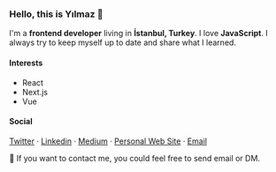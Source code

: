 ### Hello, this is Yılmaz 👋
I'm a **frontend developer** living in **İstanbul, Turkey**. I love **JavaScript**. I always try to keep myself up to date and share what I learned.

#### Interests
- React
- Next.js
- Vue

#### Social
[Twitter](https://twitter.com/yilmazdev) ·
[Linkedin](https://linkedin.com/in/yilmazcakmakci) ·
[Medium](https://medium.com/@yilmazcakmakci) ·
[Personal Web Site](https://yilmazc.com) ·
[Email](mailto:cakmakcy@gmail.com)

:rocket: If you want to contact me, you could feel free to send email or DM.
